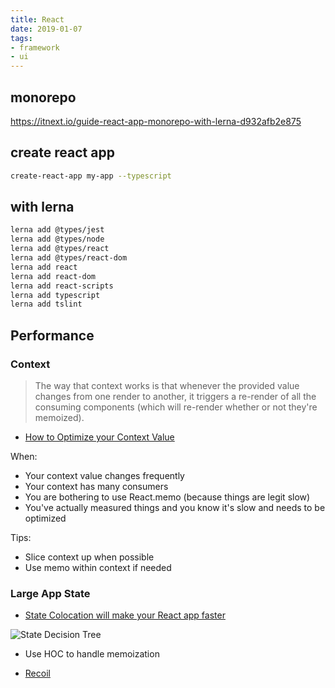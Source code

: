 ```yaml
---
title: React
date: 2019-01-07
tags:
- framework
- ui
---
```


## monorepo

https://itnext.io/guide-react-app-monorepo-with-lerna-d932afb2e875

## create react app

```bash
create-react-app my-app --typescript
```

## with lerna
```bash
lerna add @types/jest
lerna add @types/node
lerna add @types/react
lerna add @types/react-dom
lerna add react 
lerna add react-dom
lerna add react-scripts
lerna add typescript 
lerna add tslint
```

## Performance

### Context

> The way that context works is that whenever the provided value changes from one render to another, it triggers a re-render of all the consuming components (which will re-render whether or not they're memoized).

- [How to Optimize your Context Value](https://github.com/kentcdodds/old-kentcdodds.com/blob/319db97260078ea4c263e75166f05e2cea21ccd1/content/blog/how-to-optimize-your-context-value/index.md)

When:
- Your context value changes frequently
- Your context has many consumers
- You are bothering to use React.memo (because things are legit slow)
- You've actually measured things and you know it's slow and needs to be optimized

Tips:
- Slice context up when possible
- Use memo within context if needed

### Large App State

- [State Colocation will make your React app faster](https://kentcdodds.com/blog/state-colocation-will-make-your-react-app-faster)

![State Decision Tree](https://res.cloudinary.com/kentcdodds-com/image/upload/f_auto,q_auto,dpr_2.0,w_1600/v1625033349/kentcdodds.com/content/blog/state-colocation-will-make-your-react-app-faster/where-to-put-state.png)

- Use HOC to handle memoization

- [Recoil](https://recoiljs.org/docs/basic-tutorial/intro)



